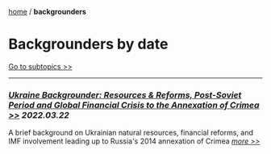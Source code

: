 [home](https://cx7.dev/) / **backgrounders**

# Backgrounders by date

[Go to subtopics >>](https://cx7.dev/research/topics.html)

-----


### [*Ukraine Backgrounder: Resources & Reforms, Post-Soviet Period and Global Financial Crisis to the Annexation of Crimea >>*](https://cx7.dev/backgrounders/1.html) *2022.03.22*

A brief background on Ukrainian natural resources, financial reforms, and IMF involvement leading up to Russia's 2014 annexation of Crimea [*more >>*](https://cx7.dev/backgrounders/1.html)
